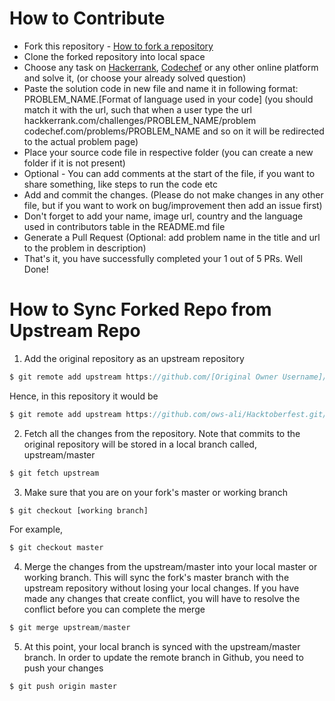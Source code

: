 # How to Contribute


- Fork this repository - [How to fork a repository](https://docs.github.com/en/pull-requests/collaborating-with-pull-requests/working-with-forks/fork-a-repo)
- Clone the forked repository into local space
- Choose any task on [Hackerrank](https://www.hackerrank.com/), [Codechef](https://www.codechef.com/) or any other online platform and solve it, (or choose your already solved question)
- Paste the solution code in new file and name it in following format:
PROBLEM_NAME.[Format of language used in your code]
(you should match it with the url, such that when a user type the url 
hackkerrank.com/challenges/PROBLEM_NAME/problem 
codechef.com/problems/PROBLEM_NAME
and so on
it will be redirected to the actual problem page)
- Place your source code file in respective folder (you can create a new folder if it is not present)
- Optional - You can add comments at the start of the file, if you want to share something, like steps to run the code etc
- Add and commit the changes. (Please do not make changes in any other file, but if you want to work on bug/improvement then add an issue first)
- Don't forget to add your name, image url, country and the language used in contributors table in the README.md file
- Generate a Pull Request (Optional: add problem name in the title and url to the problem in description)
- That's it, you have successfully completed your 1 out of 5 PRs. Well Done!


# How to Sync Forked Repo from Upstream Repo


1. Add the original repository as an upstream repository
```javascript
$ git remote add upstream https://github.com/[Original Owner Username]/[Original Repository].git
```
Hence, in this repository it would be
```javascript
$ git remote add upstream https://github.com/ows-ali/Hacktoberfest.git/
```

2. Fetch all the changes from the repository. Note that commits to the original repository will be stored in a local branch called, upstream/master
```javascript
$ git fetch upstream
```

3. Make sure that you are on your fork's master or working branch
```javascript
$ git checkout [working branch]
```
For example,
```javascript
$ git checkout master
```

4. Merge the changes from the upstream/master into  your local master or working branch. This will sync the fork's master branch with the upstream repository without losing your local changes. If you have made any changes that create conflict, you will have to resolve the conflict before you can complete the merge
```javascript
$ git merge upstream/master
```

5. At this point, your local branch is synced with the upstream/master branch. In order to update the remote branch in Github, you need to push your changes
```javascript
$ git push origin master
```

